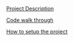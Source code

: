 [Project Description](description.md)

[Code walk through](structure.md)

[How to setup the project](INSTALL.md)
